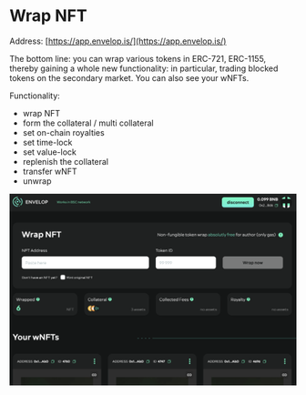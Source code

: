# Wrap NFT

Address: [https://app.envelop.is/](https://app.envelop.is/)

The bottom line: you can wrap various tokens in ERC-721, ERC-1155, thereby gaining a whole new functionality: in particular, trading blocked tokens on the secondary market. You can also see your wNFTs.

Functionality:

* wrap NFT
* form the collateral / multi collateral
* set on-chain royalties
* set time-lock
* set value-lock
* replenish the collateral
* transfer wNFT
* unwrap

![](<../../.gitbook/assets/Снимок экрана 2022-05-23 в 14.01.09.png>)
